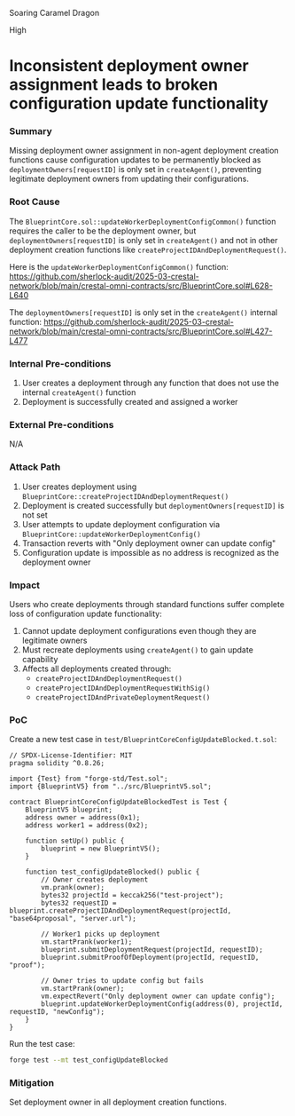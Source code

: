 Soaring Caramel Dragon

High

# Inconsistent deployment owner assignment leads to broken configuration update functionality

### Summary

Missing deployment owner assignment in non-agent deployment creation functions cause configuration updates to be permanently blocked as `deploymentOwners[requestID]` is only set in `createAgent()`, preventing legitimate deployment owners from updating their configurations.

### Root Cause

The `BlueprintCore.sol::updateWorkerDeploymentConfigCommon()` function requires the caller to be the deployment owner, but `deploymentOwners[requestID]` is only set in `createAgent()` and not in other deployment creation functions like `createProjectIDAndDeploymentRequest()`.

Here is the `updateWorkerDeploymentConfigCommon()` function:
https://github.com/sherlock-audit/2025-03-crestal-network/blob/main/crestal-omni-contracts/src/BlueprintCore.sol#L628-L640

The `deploymentOwners[requestID]` is only set in the `createAgent()` internal function:
https://github.com/sherlock-audit/2025-03-crestal-network/blob/main/crestal-omni-contracts/src/BlueprintCore.sol#L427-L477

### Internal Pre-conditions

1. User creates a deployment through any function that does not use the internal `createAgent()` function
2. Deployment is successfully created and assigned a worker

### External Pre-conditions

N/A

### Attack Path

1. User creates deployment using `BlueprintCore::createProjectIDAndDeploymentRequest()`
2. Deployment is created successfully but `deploymentOwners[requestID]` is not set
3. User attempts to update deployment configuration via `BlueprintCore::updateWorkerDeploymentConfig()`
4. Transaction reverts with "Only deployment owner can update config"
5. Configuration update is impossible as no address is recognized as the deployment owner

### Impact

Users who create deployments through standard functions suffer complete loss of configuration update functionality:
1. Cannot update deployment configurations even though they are legitimate owners
2. Must recreate deployments using `createAgent()` to gain update capability
3. Affects all deployments created through:
   - `createProjectIDAndDeploymentRequest()`
   - `createProjectIDAndDeploymentRequestWithSig()`
   - `createProjectIDAndPrivateDeploymentRequest()`

### PoC

Create a new test case in `test/BlueprintCoreConfigUpdateBlocked.t.sol`:

```solidity
// SPDX-License-Identifier: MIT
pragma solidity ^0.8.26;

import {Test} from "forge-std/Test.sol";
import {BlueprintV5} from "../src/BlueprintV5.sol";

contract BlueprintCoreConfigUpdateBlockedTest is Test {
    BlueprintV5 blueprint;
    address owner = address(0x1);
    address worker1 = address(0x2);

    function setUp() public {
        blueprint = new BlueprintV5();
    }

    function test_configUpdateBlocked() public {
        // Owner creates deployment
        vm.prank(owner);
        bytes32 projectId = keccak256("test-project");
        bytes32 requestID = blueprint.createProjectIDAndDeploymentRequest(projectId, "base64proposal", "server.url");

        // Worker1 picks up deployment
        vm.startPrank(worker1);
        blueprint.submitDeploymentRequest(projectId, requestID);
        blueprint.submitProofOfDeployment(projectId, requestID, "proof");

        // Owner tries to update config but fails
        vm.startPrank(owner);
        vm.expectRevert("Only deployment owner can update config");
        blueprint.updateWorkerDeploymentConfig(address(0), projectId, requestID, "newConfig");
    }
}
```

Run the test case:

```bash
forge test --mt test_configUpdateBlocked
```

### Mitigation

Set deployment owner in all deployment creation functions.